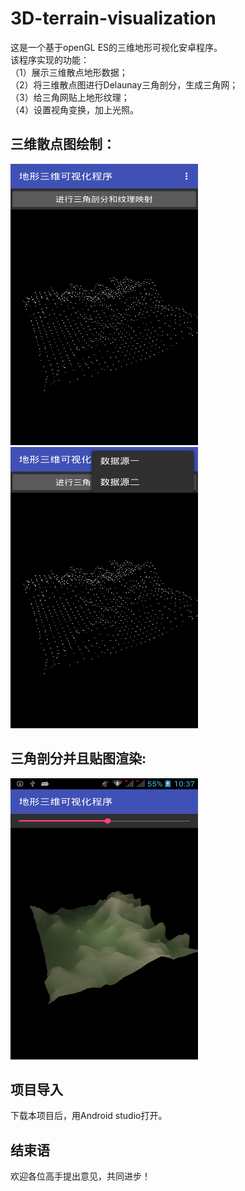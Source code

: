 # 3D-terrain-visualization  
这是一个基于openGL ES的三维地形可视化安卓程序。  
该程序实现的功能：  
（1）展示三维散点地形数据；  
（2）将三维散点图进行Delaunay三角剖分，生成三角网；  
（3）给三角网贴上地形纹理；  
（4）设置视角变换，加上光照。
## 三维散点图绘制：  
<img width="300" height="450" src = "app/src/main/res/drawable/screenshot4.png"/>   
<img width="300" height="450" src = "app/src/main/res/drawable/screenshot3.png"/>   
## 三角剖分并且贴图渲染:   
<img width="300" height="450" src = "app/src/main/res/drawable/screenshot5.png"/>  
## 项目导入
下载本项目后，用Android studio打开。  
## 结束语
欢迎各位高手提出意见，共同进步！
